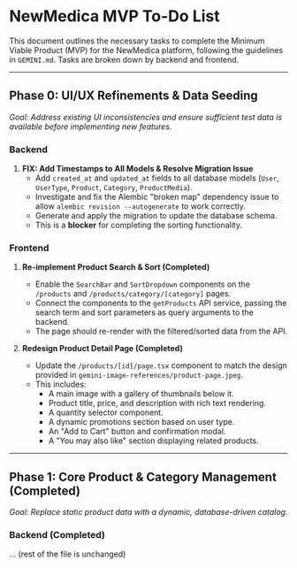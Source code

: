 # NewMedica MVP To-Do List

This document outlines the necessary tasks to complete the Minimum Viable Product (MVP) for the NewMedica platform, following the guidelines in `GEMINI.md`. Tasks are broken down by backend and frontend.

---

## Phase 0: UI/UX Refinements & Data Seeding

*Goal: Address existing UI inconsistencies and ensure sufficient test data is available before implementing new features.*

### Backend

1.  **FIX: Add Timestamps to All Models & Resolve Migration Issue**
    *   Add `created_at` and `updated_at` fields to all database models (`User`, `UserType`, `Product`, `Category`, `ProductMedia`).
    *   Investigate and fix the Alembic "broken map" dependency issue to allow `alembic revision --autogenerate` to work correctly.
    *   Generate and apply the migration to update the database schema.
    *   This is a **blocker** for completing the sorting functionality.

### Frontend

1.  **Re-implement Product Search & Sort (Completed)**
    *   Enable the `SearchBar` and `SortDropdown` components on the `/products` and `/products/category/[category]` pages.
    *   Connect the components to the `getProducts` API service, passing the search term and sort parameters as query arguments to the backend.
    *   The page should re-render with the filtered/sorted data from the API.

2.  **Redesign Product Detail Page (Completed)**
    *   Update the `/products/[id]/page.tsx` component to match the design provided in `gemini-image-references/product-page.jpeg`.
    *   This includes:
        *   A main image with a gallery of thumbnails below it.
        *   Product title, price, and description with rich text rendering.
        *   A quantity selector component.
        *   A dynamic promotions section based on user type.
        *   An "Add to Cart" button and confirmation modal.
        *   A "You may also like" section displaying related products.

---

## Phase 1: Core Product & Category Management (Completed)

*Goal: Replace static product data with a dynamic, database-driven catalog.*

### Backend (Completed)
... (rest of the file is unchanged)